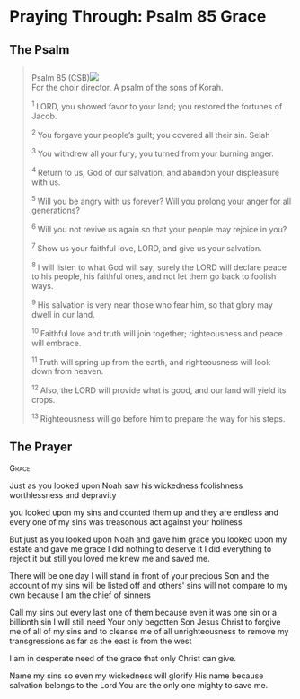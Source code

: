 # Praying Through: Psalm 85 Grace

## The Psalm

>Psalm 85 (CSB)<img class="intro-right" style="margin-top:10px" src="/images/art-paris-psalter.jpg">    
> For the choir director. A psalm of the sons of Korah. 
>
><sup> 1 </sup> LORD, you showed favor to your land; you restored the fortunes of Jacob. 
>
><sup> 2 </sup> You forgave your people’s guilt; you covered all their sin. Selah 
>
><sup> 3 </sup> You withdrew all your fury; you turned from your burning anger. 
>
><sup> 4 </sup> Return to us, God of our salvation, and abandon your displeasure with us. 
>
><sup> 5 </sup> Will you be angry with us forever? Will you prolong your anger for all generations? 
>
><sup> 6 </sup> Will you not revive us again so that your people may rejoice in you? 
>
><sup> 7 </sup> Show us your faithful love, LORD, and give us your salvation. 
>
><sup> 8 </sup> I will listen to what God will say; surely the LORD will declare peace to his people, his faithful ones, and not let them go back to foolish ways. 
>
><sup> 9 </sup> His salvation is very near those who fear him, so that glory may dwell in our land. 
>
><sup> 10 </sup> Faithful love and truth will join together; righteousness and peace will embrace. 
>
><sup> 11 </sup> Truth will spring up from the earth, and righteousness will look down from heaven. 
>
><sup> 12 </sup> Also, the LORD will provide what is good, and our land will yield its crops. 
>
><sup> 13 </sup> Righteousness will go before him to prepare the way for his steps.

## The Prayer

<div style="font-variant: small-caps;">
Grace
</div>


Just as you looked upon Noah
  saw his wickedness
  foolishness
  worthlessness
  and depravity

  you looked upon my sins
  and counted them up
  and they are endless
  and every one of my sins
  was treasonous act
  against your holiness

But just as you looked upon Noah
  and gave him grace
  you looked upon my estate
  and gave me grace
  I did nothing to deserve it
  I did everything to reject it
  but still you loved me
  knew me
  and saved me.

There will be one day
  I will stand in front of your precious Son
  and the account of my sins will be listed off
  and others' sins will not compare to my own
  because I am the chief of sinners

Call my sins out
  every last one of them
  because even it was one sin or a billionth sin
  I will still need Your only begotten Son
  Jesus Christ
  to forgive me of all of my sins
  and to cleanse me of all unrighteousness
  to remove my transgressions as far as the east is from the west

I am in desperate need
  of the grace that only Christ can give.

Name my sins
  so even my wickedness
  will glorify His name
  because salvation belongs to the Lord
  You are the only one mighty to save me.
